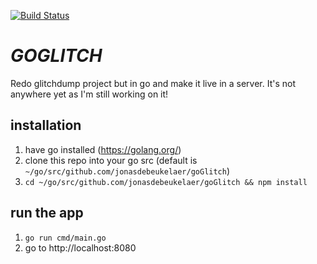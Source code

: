 [![Build Status](https://travis-ci.org/jonasdebeukelaer/goGlitch.svg?branch=master)](https://travis-ci.org/jonasdebeukelaer/goGlitch)

_GOGLITCH_
==========

Redo glitchdump project but in go and make it live in a server. It's not anywhere yet as I'm still working on it!

## installation

1. have go installed (https://golang.org/)
2. clone this repo into your go src (default is `~/go/src/github.com/jonasdebeukelaer/goGlitch`)
3. `cd ~/go/src/github.com/jonasdebeukelaer/goGlitch && npm install`

## run the app

1. `go run cmd/main.go`
2. go to http://localhost:8080
